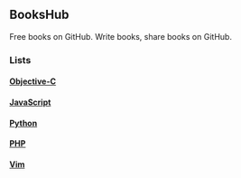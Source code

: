 BooksHub
--------

  Free books on GitHub.
  Write books, share books on GitHub.

### Lists

#### [Objective-C](objective-c/books.md)

#### [JavaScript](javascript/books.md)

#### [Python](python/books.md)

#### [PHP](php/books.md)

#### [Vim](vim/books.md)
